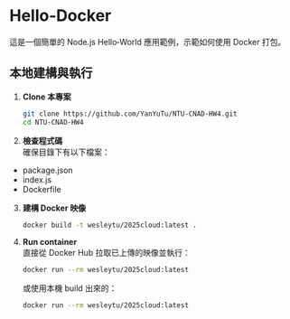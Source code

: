 # Hello‑Docker

這是一個簡單的 Node.js Hello‑World 應用範例，示範如何使用 Docker 打包。

## 本地建構與執行

1. **Clone 本專案**  
   ```bash
   git clone https://github.com/YanYuTu/NTU-CNAD-HW4.git
   cd NTU-CNAD-HW4
   ```
2. **檢查程式碼**  
確保目錄下有以下檔案：
* package.json
* index.js
* Dockerfile

3. **建構 Docker 映像**
   ```bash
   docker build -t wesleytu/2025cloud:latest .
   ```
4. **Run container**  
   直接從 Docker Hub 拉取已上傳的映像並執行：
   ```bash
   docker run --rm wesleytu/2025cloud:latest  
   ```
   或使用本機 build 出來的：
   ```bash
   docker run --rm wesleytu/2025cloud:latest
   ```
